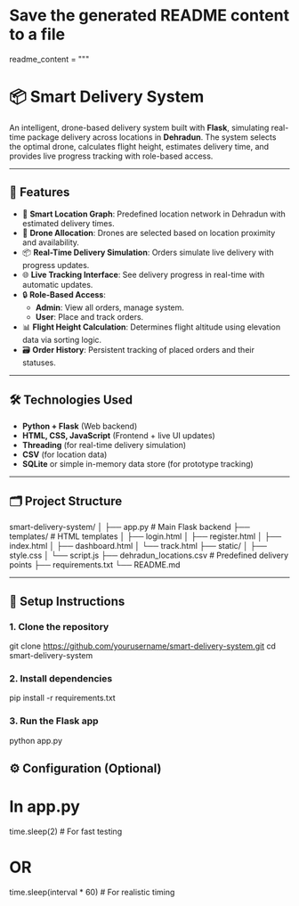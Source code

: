# Save the generated README content to a file
readme_content = """
# 📦 Smart Delivery System

An intelligent, drone-based delivery system built with **Flask**, simulating real-time package delivery across locations in **Dehradun**. The system selects the optimal drone, calculates flight height, estimates delivery time, and provides live progress tracking with role-based access.

---

## 🚀 Features

- 📍 **Smart Location Graph**: Predefined location network in Dehradun with estimated delivery times.
- 🚁 **Drone Allocation**: Drones are selected based on location proximity and availability.
- 📦 **Real-Time Delivery Simulation**: Orders simulate live delivery with progress updates.
- 🌐 **Live Tracking Interface**: See delivery progress in real-time with automatic updates.
- 🔒 **Role-Based Access**:
  - **Admin**: View all orders, manage system.
  - **User**: Place and track orders.
- 📊 **Flight Height Calculation**: Determines flight altitude using elevation data via sorting logic.
- 🗃️ **Order History**: Persistent tracking of placed orders and their statuses.

---

## 🛠️ Technologies Used

- **Python + Flask** (Web backend)
- **HTML, CSS, JavaScript** (Frontend + live UI updates)
- **Threading** (for real-time delivery simulation)
- **CSV** (for location data)
- **SQLite** or simple in-memory data store (for prototype tracking)

---

## 🗂️ Project Structure

smart-delivery-system/
│
├── app.py # Main Flask backend
├── templates/ # HTML templates
│ ├── login.html
│ ├── register.html
│ ├── index.html
│ ├── dashboard.html
│ └── track.html
├── static/
│ ├── style.css
│ └── script.js
├── dehradun_locations.csv # Predefined delivery points
├── requirements.txt
└── README.md


---

## 🔧 Setup Instructions

### 1. Clone the repository

git clone https://github.com/yourusername/smart-delivery-system.git
cd smart-delivery-system

### 2. Install dependencies

pip install -r requirements.txt

### 3.  Run the Flask app

python app.py

## ⚙️ Configuration (Optional)

# In app.py
time.sleep(2)  # For fast testing
# OR
time.sleep(interval * 60)  # For realistic timing

